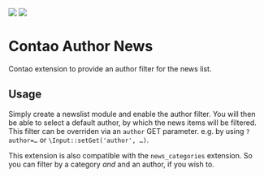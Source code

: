 [![](https://img.shields.io/packagist/v/inspiredminds/contao-author-news.svg)](https://packagist.org/packages/inspiredminds/contao-author-news)
[![](https://img.shields.io/packagist/dt/inspiredminds/contao-author-news.svg)](https://packagist.org/packages/inspiredminds/contao-author-news)

Contao Author News
=====================

Contao extension to provide an author filter for the news list.

## Usage

Simply create a newslist module and enable the author filter. You will then be able to select a default author, by which the news items will be filtered. This filter can be overriden via an `author` GET parameter. e.g. by using `?author=…` or `\Input::setGet('author', …)`.

This extension is also compatible with the `news_categories` extension. So you can filter by a category _and_ and an author, if you wish to.
